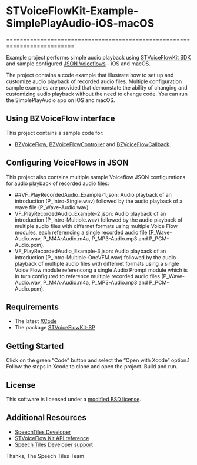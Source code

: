 # STVoiceFlowKit-Example-SimplePlayAudio-iOS-macOS
 ==========================================================================
 
Example project performs simple audio playback using [STVoiceFlowKit SDK](https://speechtiles.com/developer) and sample configured [JSON Voiceflows](https://speechtiles.com/developerdoc/BZVoiceFlowDoc/macOS-iOS/api/html/index.php) - iOS and macOS.

The project contains a code example that illustrate how to set up and customize audio playback of recorded audio files. Multiple configuration sample examples are provided that demonstate the ability of changing and customizing audio playback without the need to change code. You can run the SimplePlayAudio app on iOS and macOS.

## Using BZVoiceFlow interface

This project contains a sample code for:

* [BZVoiceFlow](https://speechtiles.com/developerdoc/BZVoiceFlowDoc/macOS-iOS/api/html/index.php),  [BZVoiceFlowController](https://speechtiles.com/developerdoc/BZVoiceFlowDoc/macOS-iOS/api/html/Classes/BZVoiceFlowController.php) and [BZVoiceFlowCallback](https://speechtiles.com/developerdoc/BZVoiceFlowDoc/macOS-iOS/api/html/Protocols/BZVoiceFlowCallback.php).

## Configuring VoiceFlows in JSON

This project also contains multiple sample Voiceflow JSON configurations for audio playback of recorded audio files:

* ##VF_PlayRecordedAudio_Example-1.json: Audio playback of an introduction (P_Intro-Single.wav) followed by the audio playback of a wave file (P_Wave-Audio.wav)
* VF_PlayRecordedAudio_Example-2.json: Audio playback of an introduction (P_Intro-Multiple.wav) followed by the audio playback of multiple audio files with differnet formats using multiple Voice Flow modules, each referencing a single recorded audio file (P_Wave-Audio.wav, P_M4A-Audio.m4a, P_MP3-Audio.mp3 and P_PCM-Audio.pcm).
* VF_PlayRecordedAudio_Example-3.json: Audio playback of an introduction (P_Intro-Multiple-OneVFM.wav) followed by the audio playback of multiple audio files with differnet formats using a single Voice Flow module referencong a single Audio Prompt module which is in turn configured to reference multiple recorded audio files (P_Wave-Audio.wav, P_M4A-Audio.m4a, P_MP3-Audio.mp3 and P_PCM-Audio.pcm).

## Requirements

* The latest [XCode](https://developer.apple.com/xcode)
* The package [STVoiceFlowKit-SP](https://github.com/speechtiles/STVoiceFlowKit-SP)


## Getting Started

Click on the green “Code” button and select the “Open with Xcode” option.1
Follow the steps in Xcode to clone and open the project.
Build and run.

## License

This software is licensed under a [modified BSD license](https://github.com/speechtiles/STVoiceFlowKit-Example-SimplePlayAudio-iOS-macOS/blob/main/LICENSE).

## Additional Resources

* [SpeechTiles Developer](https://www.speechTiles.com/developer)
* [STVoiceFlow Kit API reference](https://speechtiles.com/developerdoc/BZVoiceFlowDoc/macOS-iOS/api/html/index.php)
* [Speech Tiles Developer support](https://speechtiles.com/developer/support.php)

Thanks,
The Speech Tiles Team

